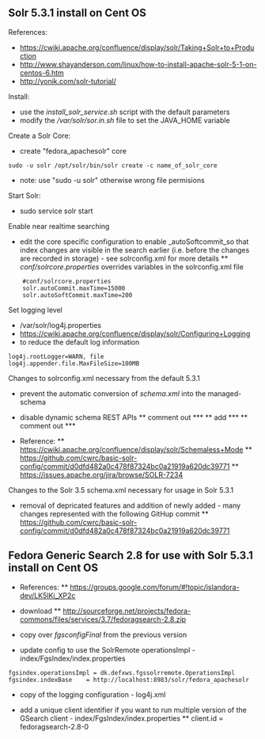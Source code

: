 ## Solr 5.3.1 install on Cent OS ##

References:
* https://cwiki.apache.org/confluence/display/solr/Taking+Solr+to+Production
* http://www.shayanderson.com/linux/how-to-install-apache-solr-5-1-on-centos-6.htm
* http://yonik.com/solr-tutorial/

Install:
* use the _install_solr_service.sh_ script with the default parameters
* modify the _/var/solr/sor.in.sh_ file to set the JAVA_HOME variable

Create a Solr Core:
* create "fedora_apachesolr" core
```
sudo -u solr /opt/solr/bin/solr create -c name_of_solr_core 
```

* note:  use "sudo -u solr" otherwise wrong file permisions


Start Solr:
*  sudo service solr start

Enable near realtime searching
* edit the core specific configuration to enable _autoSoftcommit_so that index changes are visible in the search earlier (i.e. before the changes are recorded in storage) - see solrconfig.xml for more details
**   _conf/solrcore.properties_ overrides variables in the solrconfig.xml file
```
    #conf/solrcore.properties
    solr.autoCommit.maxTime=15000
    solr.autoSoftCommit.maxTime=200
```

Set logging level
* /var/solr/log4j.properties
* https://cwiki.apache.org/confluence/display/solr/Configuring+Logging
* to reduce the default log information
```
log4j.rootLogger=WARN, file
log4j.appender.file.MaxFileSize=100MB
```

Changes to solrconfig.xml necessary from the default 5.3.1
* prevent the automatic conversion of _schema.xml_ into the managed-schema
* disable dynamic schema REST APIs
** comment out
*** <schemaFactory class="ManagedIndexSchemaFactory">
** add
*** <schemaFactory class="ClassicIndexSchemaFactory"/>
** comment out
*** <processor class="solr.AddSchemaFieldsUpdateProcessorFactory">

* Reference:
** https://cwiki.apache.org/confluence/display/solr/Schemaless+Mode
** https://github.com/cwrc/basic-solr-config/commit/d0dfd482a0c478f87324bc0a21919a620dc39771
** https://issues.apache.org/jira/browse/SOLR-7234


Changes to the Solr 3.5 schema.xml necessary for usage in Solr 5.3.1
* removal of depricated features and addition of newly added - many changes represented with the following GitHup commit
** https://github.com/cwrc/basic-solr-config/commit/d0dfd482a0c478f87324bc0a21919a620dc39771

## Fedora Generic Search 2.8 for use with Solr 5.3.1 install on Cent OS ##

* References:
** https://groups.google.com/forum/#!topic/islandora-dev/LK5lKi_XP2c

* download
** http://sourceforge.net/projects/fedora-commons/files/services/3.7/fedoragsearch-2.8.zip

* copy over _fgsconfigFinal_ from the previous version

* update config to use the SolrRemote operationsImpl - index/FgsIndex/index.properties
```
fgsindex.operationsImpl = dk.defxws.fgssolrremote.OperationsImpl
fgsindex.indexBase    = http://localhost:8983/solr/fedora_apachesolr
```

* copy of the logging configuration -  log4j.xml

* add a unique client identifier if you want to run multiple version of the GSearch client - index/FgsIndex/index.properties
** client.id                   = fedoragsearch-2.8-0

